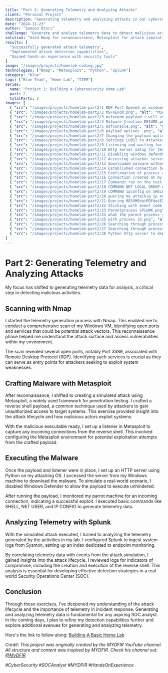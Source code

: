 ```yaml
---
title: "Part 2: Generating Telemetry and Analyzing Attacks"
client: "Personal Project"
description: "Generating telemetry and analyzing attacks in our cybersecurity home lab."
date: "2024-11-23"
author: "Samson Otori"
challenge: "Generate and analyze telemetry data to detect malicious activities."
solution: "Used Nmap for reconnaissance, Metasploit for attack simulation, and Splunk for log analysis."
results: [
  "Successfully generated attack telemetry",
  "Implemented attack detection capabilities",
  "Gained hands-on experience with security tools"
]
image: "/images/projects/homelab-coding.jpg"
technologies: ["Nmap", "Metasploit", "Python", "Splunk"]
category: "blue"
tags: ["Blue Team", "Home Lab", "SIEM"]
series:
  name: "Project 1: Building a Cybersecurity Home Lab"
  part: 2
  totalParts: 2
images: [
  { "src": "/images/projects/homelab-part2/1 RDP Port Opened on windows 10 NMAP SCAN.png", "alt": "RDP Port Opened on Windows 10 - NMAP Scan" },
  { "src": "/images/projects/homelab-part2/2 MSFVEnoM.png", "alt": "MSFVenom Configuration" },
  { "src": "/images/projects/homelab-part2/3 msfvenom payload i will use.png", "alt": "MSFVenom Payload Selection" },
  { "src": "/images/projects/homelab-part2/4 Malware Creation RESUME.png", "alt": "Malware Creation Process" },
  { "src": "/images/projects/homelab-part2/5 msfconsole.png", "alt": "MSFConsole Interface" },
  { "src": "/images/projects/homelab-part2/6 payload options .png", "alt": "Payload Options Configuration" },
  { "src": "/images/projects/homelab-part2/7 Changing the payload options.png", "alt": "Modifying Payload Options" },
  { "src": "/images/projects/homelab-part2/8 Settings LHOST to Attacker IP.png", "alt": "Setting LHOST to Attacker IP" },
  { "src": "/images/projects/homelab-part2/9 Listening and waiting for test machine to execute malware.png", "alt": "Listener Waiting for Test Machine" },
  { "src": "/images/projects/homelab-part2/10 Http server setup for test machine to download malware.png", "alt": "HTTP Server Setup for Malware Download" },
  { "src": "/images/projects/homelab-part2/11 Disabling windows defender.png", "alt": "Disabling Windows Defender" },
  { "src": "/images/projects/homelab-part2/12 Accessing attacker server to download malware.png", "alt": "Accessing Attacker Server" },
  { "src": "/images/projects/homelab-part2/13 downloaded malware without file extension.png", "alt": "Downloaded Malware Without Extension" },
  { "src": "/images/projects/homelab-part2/14 Established connection between attacker and test machine after executing malware.png", "alt": "Established Connection After Malware Execution" },
  { "src": "/images/projects/homelab-part2/15 Confirmation of process running on task manager.png", "alt": "Process Confirmation in Task Manager" },
  { "src": "/images/projects/homelab-part2/16 Connection created at my handler.png", "alt": "Connection Created at Handler" },
  { "src": "/images/projects/homelab-part2/17 Commands ran on the test machine from the attacker machine SHELL then NET USER.png", "alt": "Commands Execution - SHELL and NET USER" },
  { "src": "/images/projects/homelab-part2/18 COMMAND NET LOCAL GROUP on shell .png", "alt": "NET LOCAL GROUP Command Execution" },
  { "src": "/images/projects/homelab-part2/19 COMMAND ipconfig on SHELL.png", "alt": "IPCONFIG Command Execution" },
  { "src": "/images/projects/homelab-part2/20 quering my attackig ip address on splunk.png", "alt": "Querying Attacker IP in Splunk" },
  { "src": "/images/projects/homelab-part2/21 Quering RESUMEdotPDFdotEXE.png", "alt": "Querying Malware Execution in Splunk" },
  { "src": "/images/projects/homelab-part2/22 Sticking with event code 1.png", "alt": "Event Code 1 Analysis" },
  { "src": "/images/projects/homelab-part2/23 Parentprocess SPLUNK.png", "alt": "Parent Process Analysis in Splunk" },
  { "src": "/images/projects/homelab-part2/24 what the parent process spawned cmd.exe.png", "alt": "Parent Process Spawning CMD.exe" },
  { "src": "/images/projects/homelab-part2/25 with process id.png", "alt": "Process ID Information" },
  { "src": "/images/projects/homelab-part2/26 Searching through processguid and structuring query.png", "alt": "Process GUID Search and Query Structure" },
  { "src": "/images/projects/homelab-part2/27 Searching through processguid and structuring query to know what exactly happened.png", "alt": "Detailed Query Structure Analysis" },
  { "src": "/images/projects/homelab-part2/28 Python http server to deply malware online for download.png", "alt": "Python HTTP Server for Malware Deployment" }
]
---
```


# Part 2: Generating Telemetry and Analyzing Attacks

My focus has shifted to generating telemetry data for analysis, a critical step in detecting malicious activities.

## Scanning with Nmap

I started the telemetry generation process with Nmap. This enabled me to conduct a comprehensive scan of my Windows VM, identifying open ports and services that could be potential attack vectors. This reconnaissance phase helped me understand the attack surface and assess vulnerabilities within my environment.

The scan revealed several open ports, notably Port 3389, associated with Remote Desktop Protocol (RDP). Identifying such services is crucial as they can serve as entry points for attackers seeking to exploit system weaknesses.

## Crafting Malware with Metasploit

After reconnaissance, I shifted to creating a simulated attack using Metasploit, a widely used framework for penetration testing. I crafted a reverse shell payload, a common technique used by attackers to gain unauthorized access to target systems. This exercise provided insight into the attack lifecycle and how malicious actors exploit systems.

With the malicious executable ready, I set up a listener in Metasploit to capture any incoming connections from the reverse shell. This involved configuring the Metasploit environment for potential exploitation attempts from the crafted payload.

## Executing the Malware

Once the payload and listener were in place, I set up an HTTP server using Python on my attacking OS. I accessed the server from my Windows machine to download the malware. To simulate a real-world scenario, I disabled Windows Defender to allow the payload to execute unhindered.

After running the payload, I monitored my parrot machine for an incoming connection, indicating a successful exploit. I executed basic commands like SHELL, NET USER, and IP CONFIG to generate telemetry data.

## Analyzing Telemetry with Splunk

With the simulated attack executed, I turned to analyzing the telemetry generated by the activities in my lab. I configured Splunk to ingest system logs from Sysmon, setting up an index dedicated to endpoint monitoring.

By correlating telemetry data with events from the attack simulation, I gained insights into the attack lifecycle. I reviewed logs for indicators of compromise, including the creation and execution of the reverse shell. This analysis is essential for developing effective detection strategies in a real-world Security Operations Center (SOC).

## Conclusion

Through these exercises, I've deepened my understanding of the attack lifecycle and the importance of telemetry in incident response. Generating and analyzing telemetry data is fundamental for any aspiring SOC analyst. In the coming days, I plan to refine my detection capabilities further and explore additional avenues for generating and analyzing telemetry.

Here's the link to follow along: [Building A Basic Home Lab](https://www.youtube.com/watch?v=-8X7Ay4YCoA&list=PLG6KGSNK4PuBWmX9NykU0wnWamjxdKhDJ&index=3)

*Credit: This project was originally created by the MYDFIR YouTube channel. All structure and content was inspired by MYDFIR. Check his channel out: [@MyDFIR](https://www.youtube.com/@MyDFIR)*

_#CyberSecurity #SOCAnalyst #MYDFIR #HandsOnExperience_ 